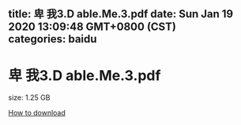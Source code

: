 
title: 卑 我3.D able.Me.3.pdf
date: Sun Jan 19 2020 13:09:48 GMT+0800 (CST)    
categories: baidu
---

# 卑 我3.D able.Me.3.pdf
size: 1.25 GB
 
 

[How to download](https://bpcam.bemobtrk.com/go/2ceec3aa-1ca2-46d6-b9ff-aaa5c184517c?jno=546)